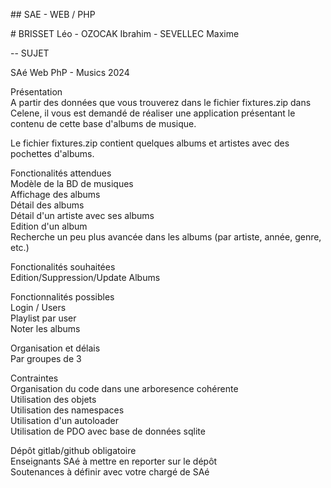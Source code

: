 ## SAE - WEB / PHP

# BRISSET Léo - OZOCAK Ibrahim - SEVELLEC Maxime

-- SUJET

SAé Web PhP - Musics 2024  

Présentation  
A partir des données que vous trouverez dans le fichier fixtures.zip dans Celene, il vous est demandé de
réaliser une application présentant le contenu de cette base d'albums de musique.  

Le fichier fixtures.zip contient quelques albums et artistes avec des pochettes d'albums.  

Fonctionalités attendues  
Modèle de la BD de musiques    
Affichage des albums  
Détail des albums  
Détail d'un artiste avec ses albums  
Edition d'un album  
Recherche un peu plus avancée dans les albums (par artiste, année, genre, etc.)  

Fonctionalités souhaitées  
Edition/Suppression/Update Albums  

Fonctionnalités possibles  
Login / Users  
Playlist par user  
Noter les albums  

Organisation et délais  
Par groupes de 3  

Contraintes  
Organisation du code dans une arboresence cohérente  
Utilisation des objets  
Utilisation des namespaces  
Utilisation d'un autoloader  
Utilisation de PDO avec base de données sqlite  

Dépôt gitlab/github obligatoire  
Enseignants SAé à mettre en reporter sur le dépôt  
Soutenances à définir avec votre chargé de SAé  
